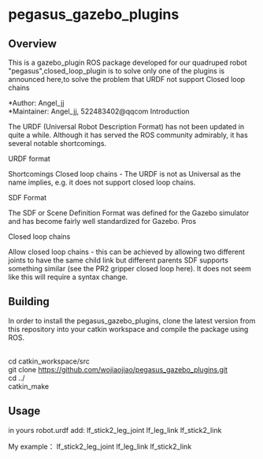 # pegasus_gazebo_plugins

## Overview
This is a gazebo_plugin ROS package developed for our quadruped robot "pegasus",closed_loop_plugin is to solve only one of the plugins is announced here,to solve the problem that URDF not support Closed loop chains 

*Author: Angel_jj
<br>*Maintainer: Angel_jj, 522483402@qqcom
Introduction

The URDF (Universal Robot Description Format) has not been updated in quite a while. Although it has served the ROS community admirably, it has several notable shortcomings.

URDF format

Shortcomings
Closed loop chains - The URDF is not as Universal as the name implies, e.g. it does not support closed loop chains.

SDF Format

The SDF or Scene Definition Format was defined for the Gazebo simulator and has become fairly well standardized for Gazebo. 
Pros

Closed loop chains

Allow closed loop chains - this can be achieved by allowing two different joints to have the same child link but different parents
SDF supports something similar (see the PR2 gripper closed loop here).
It does not seem like this will require a syntax change.

## Building
In order to install the pegasus_gazebo_plugins, clone the latest version from this repository into your catkin workspace and compile the package using ROS.

<br>cd catkin_workspace/src
<br>git clone https://github.com/wojiaojiao/pegasus_gazebo_plugins.git
<br>cd ../
<br>catkin_make

## Usage

in yours robot.urdf
add:
     <gazebo>
       <plugin name="Myrobot_ClosedLoopPlugin" filename="libpegasus_gazebo_closed_loop_plugin.so">
           <joint>lf_stick2_leg_joint</joint>
           <child>lf_leg_link</child>
           <parent>lf_stick2_link</parent>
       </plugin>
     </gazebo>


My example：
     <gazebo>
       <plugin name="lf_ClosedLoopPlugin" filename="libpegasus_gazebo_closed_loop_plugin.so">
           <joint>lf_stick2_leg_joint</joint>
           <child>lf_leg_link</child>
           <parent>lf_stick2_link</parent>
       </plugin>
     </gazebo>




